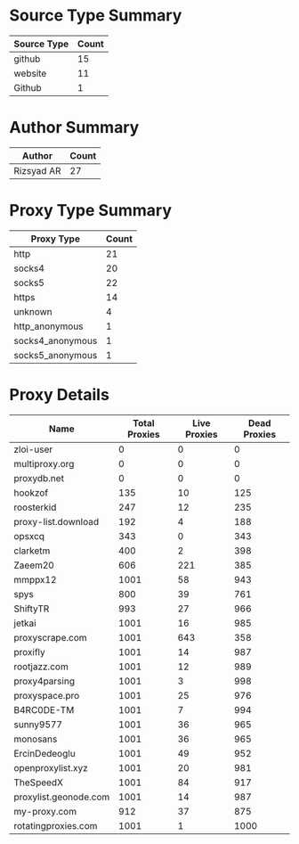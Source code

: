 # Source Type Summary

| Source Type | Count |
|-------------|-------|
| github | 15 |
| website | 11 |
| Github | 1 |


# Author Summary

| Author | Count |
|--------|-------|
| Rizsyad AR | 27 |


# Proxy Type Summary

| Proxy Type | Count |
|------------|-------|
| http | 21 |
| socks4 | 20 |
| socks5 | 22 |
| https | 14 |
| unknown | 4 |
| http_anonymous | 1 |
| socks4_anonymous | 1 |
| socks5_anonymous | 1 |


# Proxy Details

| Name | Total Proxies | Live Proxies | Dead Proxies |
|------|---------------|--------------|---------------|
| zloi-user | 0 | 0 | 0 |
| multiproxy.org | 0 | 0 | 0 |
| proxydb.net | 0 | 0 | 0 |
| hookzof | 135 | 10 | 125 |
| roosterkid | 247 | 12 | 235 |
| proxy-list.download | 192 | 4 | 188 |
| opsxcq | 343 | 0 | 343 |
| clarketm | 400 | 2 | 398 |
| Zaeem20 | 606 | 221 | 385 |
| mmppx12 | 1001 | 58 | 943 |
| spys | 800 | 39 | 761 |
| ShiftyTR | 993 | 27 | 966 |
| jetkai | 1001 | 16 | 985 |
| proxyscrape.com | 1001 | 643 | 358 |
| proxifly | 1001 | 14 | 987 |
| rootjazz.com | 1001 | 12 | 989 |
| proxy4parsing | 1001 | 3 | 998 |
| proxyspace.pro | 1001 | 25 | 976 |
| B4RC0DE-TM | 1001 | 7 | 994 |
| sunny9577 | 1001 | 36 | 965 |
| monosans | 1001 | 36 | 965 |
| ErcinDedeoglu | 1001 | 49 | 952 |
| openproxylist.xyz | 1001 | 20 | 981 |
| TheSpeedX | 1001 | 84 | 917 |
| proxylist.geonode.com | 1001 | 14 | 987 |
| my-proxy.com | 912 | 37 | 875 |
| rotatingproxies.com | 1001 | 1 | 1000 |
